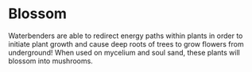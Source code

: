 # Blossom
Waterbenders are able to redirect energy paths within plants in order to initiate plant growth and cause deep roots of trees to grow flowers from underground! When used on mycelium and soul sand, these plants will blossom into mushrooms.
